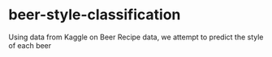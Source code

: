 # beer-style-classification
Using data from Kaggle on Beer Recipe data, we attempt to predict the style of each beer
